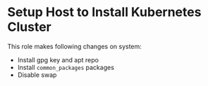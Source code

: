 # Setup Host to Install Kubernetes Cluster

This role makes following changes on system:
- Install gpg key and apt repo
- Install `common_packages` packages
- Disable swap